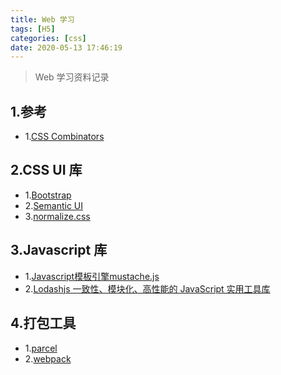 ```yaml
---
title: Web 学习
tags: [H5]
categories: [css]
date: 2020-05-13 17:46:19
---
```



> Web 学习资料记录

<!-- more -->

## 1.参考
* 1.[CSS Combinators](https://www.w3schools.com/css/css_combinators.asp)


## 2.CSS UI 库
* 1.[Bootstrap](https://getbootstrap.com/)
* 2.[Semantic UI](https://semantic-ui.com/)
* 3.[normalize.css](https://github.com/necolas/normalize.css/)

## 3.Javascript 库
* 1.[Javascript模板引擎mustache.js](https://github.com/janl/mustache.js/)
* 2.[Lodashjs 一致性、模块化、高性能的 JavaScript 实用工具库](https://www.lodashjs.com/)


## 4.打包工具
* 1.[parcel](https://parceljs.org/)
* 2.[webpack](https://webpack.js.org/)